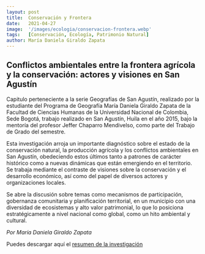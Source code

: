 ```yaml
---
layout: post
title:  Conservación y Frontera
date:   2021-04-27
image:  '/images/ecologia/conservacion-frontera.webp'
tags:   [Conservación, Ecología, Patrimonio Natural]
author: María Daniela Giraldo Zapata
---
```

## Conflictos ambientales entre la frontera agrícola y la conservación: actores y visiones en San Agustín

Capitulo perteneciente a la serie Geografías de San Agustín, realizado por la estudiante del Programa de Geografía María Daniela Giraldo Zapata de la Facultad de Ciencias Humanas de la Universidad Nacional de Colombia, Sede Bogotá, trabajo realizado en San Agustín, Huila en el año 2015, bajo la mentoría del profesor Jeffer Chaparro Mendivelso, como parte del Trabajo de Grado del semestre.

Esta investigación arroja un importante diagnóstico sobre el estado de la conservación natural, la producción agrícola y los conflictos ambientales en San Agustín, obedeciendo estos últimos tanto a patrones de carácter histórico como a nuevas dinámicas que están emergiendo en el territorio. Se trabaja mediante el contraste de visiones sobre la conservación y el desarrollo económico, así como del papel de diversos actores y organizaciones locales.

Se abre la discusión sobre temas como mecanismos de participación, gobernanza comunitaria y planificación territorial, en un municipio con una diversidad de ecosistemas y alto valor patrimonial, lo que lo posiciona estratégicamente a nivel nacional como global, como un hito ambiental y cultural.

<cite>Por María Daniela Giraldo Zapata</cite>

Puedes descargar aquí el [resumen de la investigación](https://drive.google.com/file/d/17p3Jssg7Acg8REpBRW-6QLnDUZ9x1M6M/view?ts=60870ded)